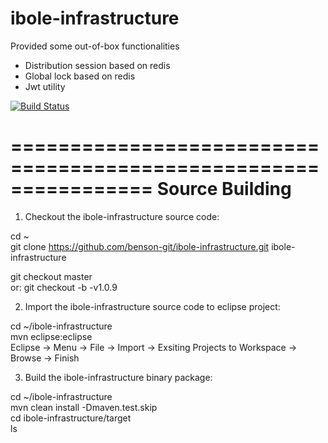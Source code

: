 # ibole-infrastructure


Provided some out-of-box functionalities

- Distribution session based on redis
- Global lock based on redis
- Jwt utility

[![Build Status](https://travis-ci.org/benson-git/ibole-infrastructure.svg?branch=master)](https://travis-ci.org/benson-git/ibole-infrastructure)

================================================================
Source Building
================================================================

1. Checkout the ibole-infrastructure source code:

  cd ~  
  git clone https://github.com/benson-git/ibole-infrastructure.git ibole-infrastructure  

  git checkout master  
  or: git checkout -b -v1.0.9  

2. Import the ibole-infrastructure source code to eclipse project:

  cd ~/ibole-infrastructure  
  mvn eclipse:eclipse  
  Eclipse -> Menu -> File -> Import -> Exsiting Projects to Workspace -> Browse -> Finish  

3. Build the ibole-infrastructure binary package:

  cd ~/ibole-infrastructure  
  mvn clean install -Dmaven.test.skip  
  cd ibole-infrastructure/target  
  ls  
